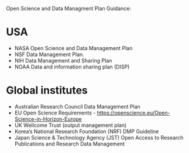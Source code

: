 
Open Science and Data Managment Plan Guidance:

# USA
- NASA Open Science and Data Management Plan
- NSF Data Management Plan. 
- NIH Data Management and Sharing Plan 
- NOAA Data and information sharing plan (DISP)
# Global institutes
- Australian Research Council Data Management Plan
- EU Open Science Requirements - https://openscience.eu/Open-Science-in-Horizon-Europe 
- UK Wellcome Trust (output management plan)
- Korea’s National Research Foundation (NRF) DMP Guideline 
- Japan Science & Technology Agency (JST) Open Access to Research Publications and Research Data Management 

